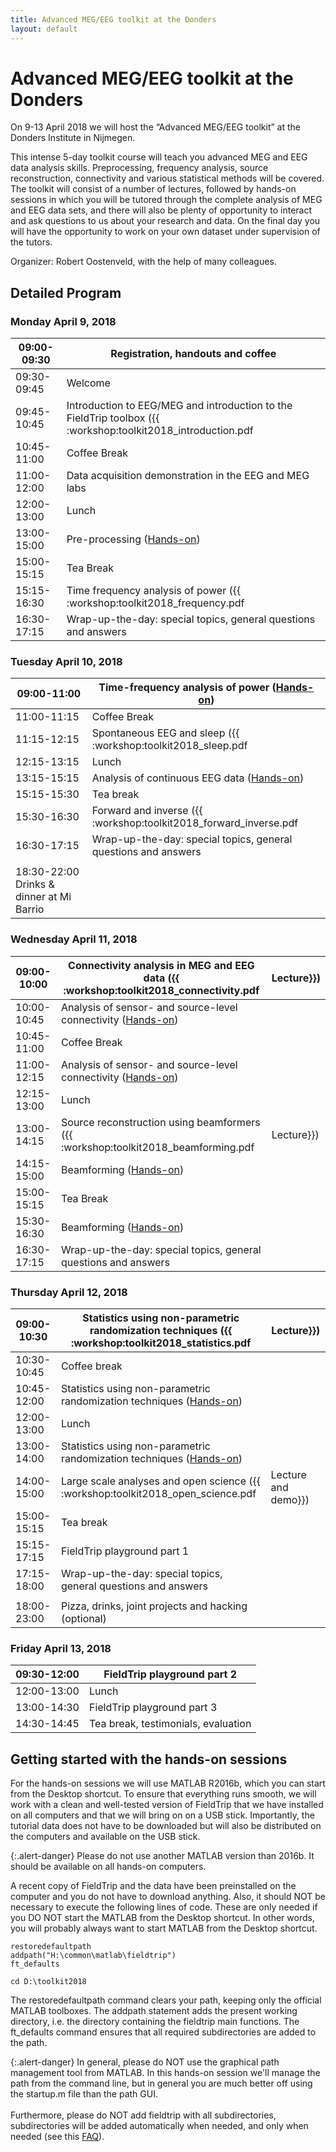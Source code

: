 ```yaml
---
title: Advanced MEG/EEG toolkit at the Donders
layout: default
---
```


# Advanced MEG/EEG toolkit at the Donders

On 9-13 April 2018 we will host the “Advanced MEG/EEG toolkit” at the Donders Institute in Nijmegen.

This intense 5-day toolkit course will teach you advanced MEG and EEG data analysis skills. Preprocessing, frequency analysis, source reconstruction, connectivity and various statistical methods will be covered. The toolkit will consist of a number of lectures, followed by hands-on sessions in which you will be tutored through the complete analysis of MEG and EEG data sets, and there will also be plenty of opportunity to interact and ask questions to us about your research and data. On the final day you will have the opportunity to work on your own dataset under supervision of the tutors.

Organizer: Robert Oostenveld, with the help of many colleagues.
 
## Detailed Program

### Monday April 9, 2018

 | 09:00-09:30 | Registration, handouts and coffee                                                                            |           
 | ----------- | ---------------------------------                                                                            |           
 | 09:30-09:45 | Welcome                                                                                                      |           
 | 09:45-10:45 | Introduction to EEG/MEG and introduction to the FieldTrip toolbox ({{ :workshop:toolkit2018_introduction.pdf | Lecture}}) | 
 | 10:45-11:00 | Coffee Break                                                                                                 |           
 | 11:00-12:00 | Data acquisition demonstration in the EEG and MEG labs                                                       |           
 | 12:00-13:00 | Lunch                                                                                                        |           
 | 13:00-15:00 | Pre-processing ([Hands-on](/tutorial/eventrelatedaveraging))                                                 |           
 | 15:00-15:15 | Tea Break                                                                                                    |           
 | 15:15-16:30 | Time frequency analysis of power ({{ :workshop:toolkit2018_frequency.pdf                                     | Lecture}}) | 
 | 16:30-17:15 | Wrap-up-the-day: special topics, general questions and answers                                               |           

### Tuesday April 10, 2018

 | 09:00-11:00                              | Time-frequency analysis of power ([Hands-on](/tutorial/timefrequencyanalysis)) |           
 | -----------                              | ------------------------------------------------------------------------------ |           
 | 11:00-11:15                              | Coffee Break                                                                   |           
 | 11:15-12:15                              | Spontaneous EEG and sleep ({{ :workshop:toolkit2018_sleep.pdf                  | Lecture}}) | 
 | 12:15-13:15                              | Lunch                                                                          |           
 | 13:15-15:15                              | Analysis of continuous EEG data ([Hands-on](/tutorial/sleep))                  |           
 | 15:15-15:30                              | Tea break                                                                      |           
 | 15:30-16:30                              | Forward and inverse ({{ :workshop:toolkit2018_forward_inverse.pdf              | Lecture}}) | 
 | 16:30-17:15                              | Wrap-up-the-day: special topics, general questions and answers                 |           
 |                                          |                                                                                |           
 | 18:30-22:00	Drinks & dinner at Mi Barrio |                                                                               

### Wednesday April 11, 2018

 
 | 09:00-10:00 | Connectivity analysis in MEG and EEG data ({{ :workshop:toolkit2018_connectivity.pdf   | Lecture}}) | 
 | ----------- | ------------------------------------------------------------------------------------   | ---------- | 
 | 10:00-10:45 | Analysis of sensor- and source-level connectivity ([Hands-on](/tutorial/connectivity)) |           
 | 10:45-11:00 | Coffee Break                                                                           |           
 | 11:00-12:15 | Analysis of sensor- and source-level connectivity ([Hands-on](/tutorial/connectivity)) |           
 | 12:15-13:00 | Lunch                                                                                  |           
 | 13:00-14:15 | Source reconstruction using beamformers ({{ :workshop:toolkit2018_beamforming.pdf      | Lecture}}) | 
 | 14:15-15:00 | Beamforming ([Hands-on](/tutorial/beamformer))                                         |           
 | 15:00-15:15 | Tea Break                                                                              |           
 | 15:30-16:30 | Beamforming ([Hands-on](/tutorial/beamformer))                                         |           
 | 16:30-17:15 | Wrap-up-the-day: special topics, general questions and answers                         |           

### Thursday April 12, 2018

 | 09:00-10:30 | Statistics using non-parametric randomization techniques ({{ :workshop:toolkit2018_statistics.pdf             | Lecture}})          | 
 | ----------- | -------------------------------------------------------------------------------------------------             | ----------          | 
 | 10:30-10:45 | Coffee break                                                                                                  |                    
 | 10:45-12:00 | Statistics using non-parametric randomization techniques ([Hands-on](/tutorial/cluster_permutation_timelock)) |                    
 | 12:00-13:00 | Lunch                                                                                                         |                    
 | 13:00-14:00 | Statistics using non-parametric randomization techniques ([Hands-on](/tutorial/cluster_permutation_timelock)) |                    
 | 14:00-15:00 | Large scale analyses and open science ({{ :workshop:toolkit2018_open_science.pdf                              | Lecture and demo}}) | 
 | 15:00-15:15 | Tea break                                                                                                     |                    
 | 15:15-17:15 | FieldTrip playground part 1                                                                                   |                    
 | 17:15-18:00 | Wrap-up-the-day: special topics, general questions and answers                                                |                    
 |             |                                                                                                               |                    
 | 18:00-23:00 | Pizza, drinks, joint projects and hacking (optional)                                                          |                    
### Friday April 13, 2018

 | 09:30-12:00 | FieldTrip playground part 2         | 
 | ----------- | ---------------------------         | 
 | 12:00-13:00 | Lunch                               | 
 | 13:00-14:30 | FieldTrip playground part 3         | 
 | 14:30-14:45 | Tea break, testimonials, evaluation | 

## Getting started with the hands-on sessions

For the hands-on sessions we will use MATLAB R2016b, which you can start from the Desktop shortcut. To ensure that everything runs smooth, we will work with a clean and well-tested version of FieldTrip that we have installed on all computers and that we will bring on on a USB stick. Importantly, the tutorial data does not have to be downloaded but will also be distributed on the computers and available on the USB stick.

{:.alert-danger}
Please do not use another MATLAB version than 2016b. It should be available on all hands-on computers.

A recent copy of FieldTrip and the data have been preinstalled on the computer and you do not have to download anything. Also, it should NOT be necessary to execute the following lines of code. These are only needed if you DO NOT start the MATLAB from the Desktop shortcut. In other words, you will probably always want to start MATLAB from the Desktop shortcut.

    restoredefaultpath
    addpath("H:\common\matlab\fieldtrip")
    ft_defaults
    
    cd D:\toolkit2018

The restoredefaultpath command clears your path, keeping only the official MATLAB toolboxes. The addpath statement adds the present working directory, i.e. the directory containing the fieldtrip main functions. The ft_defaults command ensures that all required subdirectories are added to the path.

{:.alert-danger}
In general, please do NOT use the graphical path management tool from MATLAB. In this hands-on session we'll manage the path from the command line, but in general you are much better off using the startup.m file than the path GUI.
<br/>
<br/>
Furthermore, please do NOT add fieldtrip with all subdirectories, subdirectories will be added automatically when needed, and only when needed (see this [FAQ](/faq/should_i_add_fieldtrip_with_all_subdirectories_to_my_matlab_path)).


